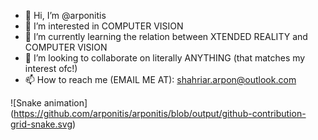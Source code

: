 - 👋 Hi, I’m @arponitis
- 👀 I’m interested in COMPUTER VISION
- 🌱 I’m currently learning the relation between XTENDED REALITY and COMPUTER VISION
- 💞️ I’m looking to collaborate on literally ANYTHING (that matches my interest ofc!)
- 📫 How to reach me (EMAIL ME AT): shahriar.arpon@outlook.com

<!---
arponitis/arponitis is a ✨ special ✨ repository because its `README.md` (this file) appears on your GitHub profile.
You can click the Preview link to take a look at your changes.
--->
![Snake animation]
(https://github.com/arponitis/arponitis/blob/output/github-contribution-grid-snake.svg)
